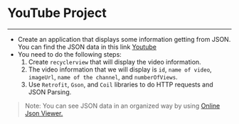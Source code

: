 # YouTube Project
---
- Create an application that displays some information getting from JSON. You can find the JSON data in this link [Youtube](https://api.letsbuildthatapp.com/youtube/home_feed)
- You need to do the following steps:
    1. Create `recyclerview` that will display the video information.
    2. The video information that we will display is `id`, `name of video`, `imageUrl`, `name of the channel`, and `numberOfViews`.
    3. Use `Retrofit`, `Gson`, and `Coil` libraries to do HTTP requests and JSON Parsing.

> Note: You can see JSON data in an organized way by using [Online Json Viewer.](http://jsonviewer.stack.hu/)
